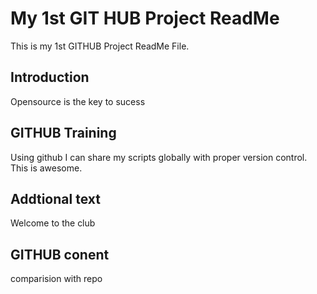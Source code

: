 # My 1st GIT HUB Project ReadMe
This is my 1st GITHUB Project ReadMe File.

## Introduction
Opensource is the key to sucess

## GITHUB Training
Using github I can share my scripts globally with proper version control. This is awesome.

## Addtional text
Welcome to the club

## GITHUB conent
comparision with repo
